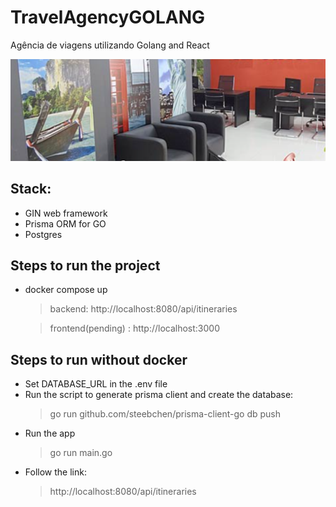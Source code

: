 # TravelAgencyGOLANG
Agência de viagens utilizando Golang and React

![screenshot](assets/banner.png)

## Stack:
- GIN web framework
- Prisma ORM for GO
- Postgres

## Steps to run the project
- docker compose up
    > backend:   http://localhost:8080/api/itineraries

    > frontend(pending) :  http://localhost:3000

## Steps to run without docker
- Set DATABASE_URL in the .env file
- Run the script to generate prisma client and create the database:
    > go run github.com/steebchen/prisma-client-go db push
- Run the app
    > go run main.go
- Follow the link:
    > http://localhost:8080/api/itineraries
